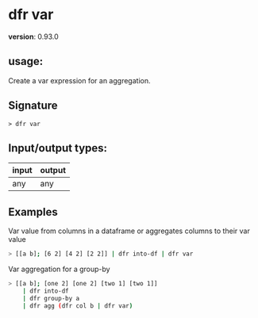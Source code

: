 # dfr var

**version**: 0.93.0

## **usage**:

Create a var expression for an aggregation.

## Signature

`> dfr var `

## Input/output types:

| input | output |
| ----- | ------ |
| any   | any    |

## Examples

Var value from columns in a dataframe or aggregates columns to their var value

```bash
> [[a b]; [6 2] [4 2] [2 2]] | dfr into-df | dfr var
```

Var aggregation for a group-by

```bash
> [[a b]; [one 2] [one 2] [two 1] [two 1]]
    | dfr into-df
    | dfr group-by a
    | dfr agg (dfr col b | dfr var)
```
